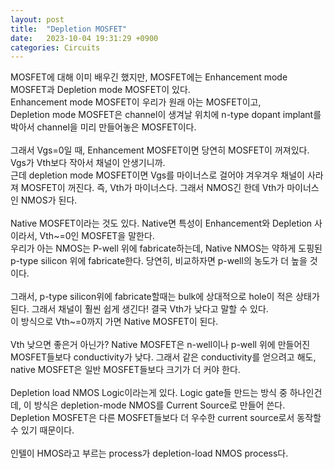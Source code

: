 ```yaml
---
layout: post
title:  "Depletion MOSFET"
date:   2023-10-04 19:31:29 +0900
categories: Circuits
---
```


MOSFET에 대해 이미 배우긴 했지만, MOSFET에는 Enhancement mode MOSFET과 Depletion mode MOSFET이 있다.<br>
Enhancement mode MOSFET이 우리가 원래 아는 MOSFET이고,<br>
Depletion mode MOSFET은 channel이 생겨날 위치에 n-type dopant implant를 박아서 channel을 미리 만들어놓은 MOSFET이다.<br>
<br>
그래서 Vgs=0일 때, Enhancement MOSFET이면 당연히 MOSFET이 꺼져있다. Vgs가 Vth보다 작아서 채널이 안생기니까.<br>
근데 depletion mode MOSFET이면 Vgs를 마이너스로 걸어야 겨우겨우 채널이 사라져 MOSFET이 꺼진다. 즉, Vth가 마이너스다. 그래서 NMOS긴 한데 Vth가 마이너스인 NMOS가 된다.<br>
<br>
Native MOSFET이라는 것도 있다. Native면 특성이 Enhancement와 Depletion 사이라서, Vth~=0인 MOSFET을 말한다.<br>
우리가 아는 NMOS는 P-well 위에 fabricate하는데, Native NMOS는 약하게 도핑된 p-type silicon 위에 fabricate한다. 당연히, 비교하자면 p-well의 농도가 더 높을 것이다.<br>
<br>
그래서, p-type silicon위에 fabricate할때는 bulk에 상대적으로 hole이 적은 상태가 된다. 그래서 채널이 훨씬 쉽게 생긴다! 결국 Vth가 낮다고 말할 수 있다.<br>
이 방식으로 Vth~=0까지 가면 Native MOSFET이 된다.<br>
<br>
Vth 낮으면 좋은거 아닌가? Native MOSFET은 n-well이나 p-well 위에 만들어진 MOSFET들보다 conductivity가 낮다. 그래서 같은 conductivity를 얻으려고 해도, native MOSFET은 일반 MOSFET들보다 크기가 더 커야 한다.<br>
<br>
Depletion load NMOS Logic이라는게 있다. Logic gate들 만드는 방식 중 하나인건데, 이 방식은 depletion-mode NMOS를 Current Source로 만들어 쓴다. Depletion MOSFET은 다른 MOSFET들보다 더 우수한 current source로서 동작할 수 있기 때문이다.<br>
<br>
인텔이 HMOS라고 부르는 process가 depletion-load NMOS process다.<br>
